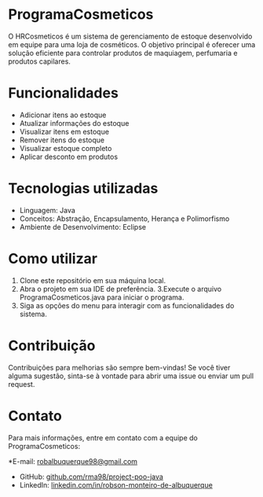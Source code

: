 # ProgramaCosmeticos
O HRCosmeticos é um sistema de gerenciamento de estoque desenvolvido em equipe para uma loja de cosméticos. O objetivo principal é oferecer uma solução eficiente para controlar produtos de maquiagem, perfumaria e produtos capilares.

# Funcionalidades
* Adicionar itens ao estoque
* Atualizar informações do estoque
* Visualizar itens em estoque
* Remover itens do estoque
* Visualizar estoque completo
* Aplicar desconto em produtos
# Tecnologias utilizadas
* Linguagem: Java
* Conceitos: Abstração, Encapsulamento, Herança e Polimorfismo
* Ambiente de Desenvolvimento: Eclipse
# Como utilizar
1. Clone este repositório em sua máquina local.
2. Abra o projeto em sua IDE de preferência.
3.Execute o arquivo ProgramaCosmeticos.java para iniciar o programa.
4. Siga as opções do menu para interagir com as funcionalidades do sistema.
# Contribuição
Contribuições para melhorias são sempre bem-vindas! Se você tiver alguma sugestão, sinta-se à vontade para abrir uma issue ou enviar um pull request.

# Contato
Para mais informações, entre em contato com a equipe do ProgramaCosmeticos:

*E-mail: robalbuquerque98@gmail.com
* GitHub: [github.com/rma98/project-poo-java](https://github.com/rma98/project-poo-java.git)
* LinkedIn: [linkedin.com/in/robson-monteiro-de-albuquerque](https://www.linkedin.com/in/robson-monteiro-de-albuquerque-8b3853230)